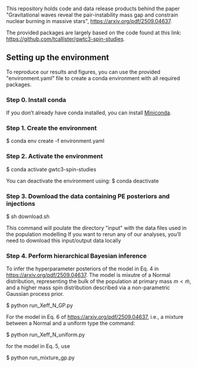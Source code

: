 This repository holds code and data release products behind the paper "Gravitational waves reveal the pair-instability mass
gap and constrain nuclear burning in massive stars", https://arxiv.org/pdf/2509.04637.

The provided packages are largely based on the code found at this link: https://github.com/tcallister/gwtc3-spin-studies.

## Setting up the environment
To reproduce our results and figures, you can use the provided "environment.yaml" file to create a conda environment with all required packages.

### Step 0. Install conda
If you don’t already have conda installed, you can install [Miniconda](https://docs.conda.io/en/latest/miniconda.html).

### Step 1. Create the environment
$ conda env create -f environment.yaml

### Step 2. Activate the environment
$ conda activate gwtc3-spin-studies

You can deactivate the environment using:
$ conda deactivate

### Step 3. Download the data containing PE posteriors and injections
$ sh download.sh

This command will poulate the directory "input" with the data files used in the population modelling
If you want to rerun any of our analyses, you’ll need to download this input/output data locally

### Step 4. Perform hierarchical Bayesian inference
To infer the hyperparameter posteriors of the model in Eq. 4 in https://arxiv.org/pdf/2509.04637. 
The model is mixutre of a Normal distribution, representing the bulk of the population at primary mass $m<\tilde{m}$, 
and a higher mass spin distribution described via a non-parametric Gaussian process prior.

$ python run_Xeff_N_GP.py 

For the model in Eq. 6 of  https://arxiv.org/pdf/2509.04637, i.e., a mixture between a Normal and a uniform type the command:

$ python run_Xeff_N_uniform.py 

for the model in Eq. 5, use

$ python run_mixture_gp.py






